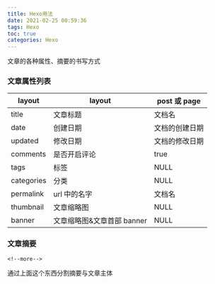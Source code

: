 ```yaml
---
title: Hexo用法
date: 2021-02-25 00:59:36
tags: Hexo
toc: true
categories: Hexo
---
```

文章的各种属性、摘要的书写方式
<!--more-->
### 文章属性列表

|layout|layout| post 或 page|
|---|---|---|
|title| 文章标题 |文档名|
|date |创建日期| 文档的创建日期|
|updated |修改日期| 文档的修改日期|
|comments |是否开启评论| true|
|tags| 标签| NULL|
|categories| 分类| NULL|
|permalink |url 中的名字 |文档名|
|thumbnail| 文章缩略图 |NULL|
|banner| 文章缩略图&文章首部 banner| NULL|

### 文章摘要
```
<!--more-->
```
通过上面这个东西分割摘要与文章主体
